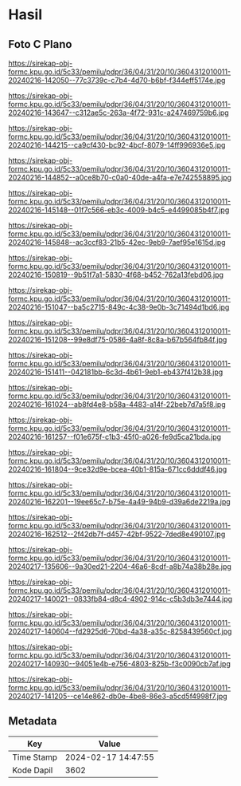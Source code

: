 # Hasil

## Foto C Plano

https://sirekap-obj-formc.kpu.go.id/5c33/pemilu/pdpr/36/04/31/20/10/3604312010011-20240216-142050--77c3739c-c7b4-4d70-b6bf-f344eff5174e.jpg

https://sirekap-obj-formc.kpu.go.id/5c33/pemilu/pdpr/36/04/31/20/10/3604312010011-20240216-143647--c312ae5c-263a-4f72-931c-a247469759b6.jpg

https://sirekap-obj-formc.kpu.go.id/5c33/pemilu/pdpr/36/04/31/20/10/3604312010011-20240216-144215--ca9cf430-bc92-4bcf-8079-14ff996936e5.jpg

https://sirekap-obj-formc.kpu.go.id/5c33/pemilu/pdpr/36/04/31/20/10/3604312010011-20240216-144852--a0ce8b70-c0a0-40de-a4fa-e7e742558895.jpg

https://sirekap-obj-formc.kpu.go.id/5c33/pemilu/pdpr/36/04/31/20/10/3604312010011-20240216-145148--01f7c566-eb3c-4009-b4c5-e4499085b4f7.jpg

https://sirekap-obj-formc.kpu.go.id/5c33/pemilu/pdpr/36/04/31/20/10/3604312010011-20240216-145848--ac3ccf83-21b5-42ec-9eb9-7aef95e1615d.jpg

https://sirekap-obj-formc.kpu.go.id/5c33/pemilu/pdpr/36/04/31/20/10/3604312010011-20240216-150819--9b51f7a1-5830-4f68-b452-762a13febd06.jpg

https://sirekap-obj-formc.kpu.go.id/5c33/pemilu/pdpr/36/04/31/20/10/3604312010011-20240216-151047--ba5c2715-849c-4c38-9e0b-3c71494d1bd6.jpg

https://sirekap-obj-formc.kpu.go.id/5c33/pemilu/pdpr/36/04/31/20/10/3604312010011-20240216-151208--99e8df75-0586-4a8f-8c8a-b67b564fb84f.jpg

https://sirekap-obj-formc.kpu.go.id/5c33/pemilu/pdpr/36/04/31/20/10/3604312010011-20240216-151411--042181bb-6c3d-4b61-9eb1-eb437f412b38.jpg

https://sirekap-obj-formc.kpu.go.id/5c33/pemilu/pdpr/36/04/31/20/10/3604312010011-20240216-161024--ab8fd4e8-b58a-4483-a14f-22beb7d7a5f8.jpg

https://sirekap-obj-formc.kpu.go.id/5c33/pemilu/pdpr/36/04/31/20/10/3604312010011-20240216-161257--f01e675f-c1b3-45f0-a026-fe9d5ca21bda.jpg

https://sirekap-obj-formc.kpu.go.id/5c33/pemilu/pdpr/36/04/31/20/10/3604312010011-20240216-161804--9ce32d9e-bcea-40b1-815a-671cc6dddf46.jpg

https://sirekap-obj-formc.kpu.go.id/5c33/pemilu/pdpr/36/04/31/20/10/3604312010011-20240216-162201--19ee65c7-b75e-4a49-94b9-d39a6de2219a.jpg

https://sirekap-obj-formc.kpu.go.id/5c33/pemilu/pdpr/36/04/31/20/10/3604312010011-20240216-162512--2f42db7f-d457-42bf-9522-7ded8e490107.jpg

https://sirekap-obj-formc.kpu.go.id/5c33/pemilu/pdpr/36/04/31/20/10/3604312010011-20240217-135606--9a30ed21-2204-46a6-8cdf-a8b74a38b28e.jpg

https://sirekap-obj-formc.kpu.go.id/5c33/pemilu/pdpr/36/04/31/20/10/3604312010011-20240217-140021--0833fb84-d8c4-4902-914c-c5b3db3e7444.jpg

https://sirekap-obj-formc.kpu.go.id/5c33/pemilu/pdpr/36/04/31/20/10/3604312010011-20240217-140604--fd2925d6-70bd-4a38-a35c-8258439560cf.jpg

https://sirekap-obj-formc.kpu.go.id/5c33/pemilu/pdpr/36/04/31/20/10/3604312010011-20240217-140930--94051e4b-e756-4803-825b-f3c0090cb7af.jpg

https://sirekap-obj-formc.kpu.go.id/5c33/pemilu/pdpr/36/04/31/20/10/3604312010011-20240217-141205--ce14e862-db0e-4be8-86e3-a5cd5f4998f7.jpg


## Metadata

| Key        | Value               |
| ---------- | ------------------- |
| Time Stamp | 2024-02-17 14:47:55 |
| Kode Dapil | 3602                |



